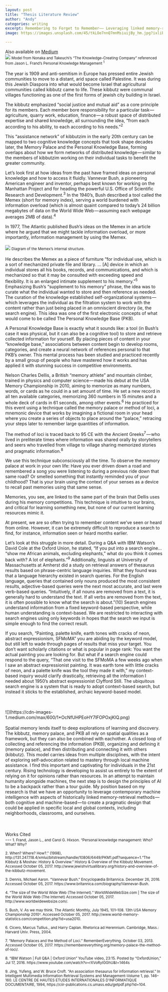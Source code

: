 ```yaml
---
layout: post
title: "Thesis Literature Review"
author: "Andy"
categories: writing
excerpt: Remembering to Forget to Remember—— Leveraging linked memory-retrieval systems, both cognitive and machine-based, to enhance pragmatic learning.
image: https://images.unsplash.com/45/tkLOe7nnQ7mnMsiuijBy_hm.jpg?ixlib=rb-1.2.1&ixid=eyJhcHBfaWQiOjEyMDd9&auto=format&fit=crop&w=1353&q=80

---
```

Also available on [Medium](https://medium.com/cca-interaction-design-thesis/remembering-to-forget-to-remember-92122383e57)
<br>
![](https://sites.google.com/site/teacherknowledgeexchange/_/rsrc/1472845347886/km-to-promote-learning/strategies-and-models/seci-model-for-knowledge-creation/Picture1.jpg)
<small> Model from Nonaka and Takeuchi’s “The Knowledge-Creating Company” referenced from Jason L. Frand’s Personal Knowledge Management <sup>1</sup> </small>
<br>
<br>
The year is 1909 and anti-semitism in Europe has pressed entire Jewish communities to move to a distant, arid space called Palestine. It was during this Jewish Diaspora into what would become Israel that agricultural communities called kibbutz came to life. These kibbutz were communal villages functioning as one of the first forms of jewish city building in Israel.

The kibbutz emphasized “social justice and mutual aid” as a core principle for its members. Each member bore responsibility for a particular task — agriculture, quarry work, education, finance — a robust space of distributed expertise and shared knowledge, all surrounding the idea, “from each according to his ability, to each according to his needs.”<sup>2</sup>

This “assistance network” of kibbutzim in the early 20th century can be mapped to two cognitive knowledge concepts that took shape decades later, the Memory Palace and the Personal Knowledge Base, forming overlaps about how we form networks of distributed knowledge — similar to the members of kibbutzim working on their individual tasks to benefit the greater community.

Let’s look first at how ideas from the past have framed ideas on personal knowledge and how to access it fluidly. Vannevar Bush, a pioneering American engineer and inventor, perhaps best known for working on the Manhattan Project and for heading the powerful U.S. Office of Scientific Research and Development.<sup>3</sup> In the 1940’s, Bush described a tool called the Memex (short for memory index), serving a world burdened with information overload (which is almost quaint compared to today’s 24 billion megabytes of data on the World Wide Web — assuming each webpage averages 2MB of data).<sup>4</sup>

In 1977, The Atlantic published Bush’s ideas on the Memex in an article where he argued that we might tackle information overload, or more importantly, information management by using the Memex.
<br>
<Br>
![](https://www.darpa.mil/DDM_Gallery/Memex-619-316%20-%20Copy.jpg)
<small> Diagram of the Memex’s internal structure. </small>
<br>
<br>
He describes the Memex as a piece of furniture “for individual use, which is a sort of mechanized private file and library. … [A] device in which an individual stores all his books, records, and communications, and which is mechanized so that it may be consulted with exceeding speed and flexibility. It is an enlarged intimate supplement to his memory.”<sup>5</sup> Emphasizing Bush’s “supplement to his memory” phrase, the idea was to curate what the individual wanted to store and then reference as needed. The curation of the knowledge established self-organizational systems — which leverages the individual as the filtration system to work with the content rather than just being placed in an omniscient directory (ie, the search engine). This idea was one of the first electronic concepts of what would come to be called The Personal Knowledge Base (PKB).

A Personal Knowledge Base is exactly what it sounds like: a tool (in Bush’s case it was physical, but it can also be a cognitive tool) to store and retrieve collected information for yourself. By placing pieces of content in your “knowledge base,” associations between content begin to develop rooms, categories, and create a neural network of references personal to that PKB’s owner. This mental process has been studied and practiced recently by a small group of people who have mastered how it works and has applied it with stunning success in competitive environments.

Nelson Charles Dellis, a British “memory athlete” and mountain climber, trained in physics and computer science — made his debut at the USA Memory Championship in 2010, aiming to memorize as many numbers, words, or cards as he could in a set amount of time. He set a new record in all ten available categories, memorizing 360 numbers in 15 minutes and a whole deck of cards in 61 seconds, among other events.<sup>6</sup> He practiced for this event using a technique called the memory palace or method of loci, a mnemonic device that works by imagining a fictional room in your head where you create a series of objects to place around the “palace,” retracing your steps later to remember large quantities of information.

The method of loci is traced back to 95 CE with the Ancient Greeks<sup>7</sup> — who lived in preliterate times where information was shared orally by storytellers and seers who travelled from village to village sharing memorized stories and pragmatic information.<sup>8</sup>

We use this technique subconsciously all the time. To observe the memory palace at work in your own life: Have you ever driven down a road and remembered a song you were listening to during a previous ride down that same road? Or smelled something that instantly reminded you of your childhood? That is your brain using the context of your senses as a device to recall past memories using that same sense.

Memories, you see, are linked to the same part of the brain that Dellis uses during his memory competitions. This technique is intuitive to our brains, and critical for learning something new, but none of our current learning resources mimic it.

At present, we are so often trying to remember content we’ve seen or heard from online. However, it can be extremely difficult to reproduce a search to find, for instance, information seen or heard months earlier.

Let’s look at this struggle in more detail. During a Q&A with IBM Watson’s David Cole at the Oxford Union, he stated, “If you put into a search engine… “show me African animals, excluding elephants,” what do you think it comes back with? A lot of elephants.”<sup>9</sup> Additionally, linguists at University of Massachusetts at Amherst did a study on retrieval answers of thesaurus results based on phrase-centric language inquiries. What they found was that a language hierarchy existed in search queries. For the English language, queries that contained only nouns produced the most consistent results, adjective-based queries were the next most accurate, and last were verb-based queries. “Intuitively, if all nouns are removed from a text, it is generally hard to understand the text. If all verbs are removed from the text, it is often possible to know what the search is about.”(10) Search engines understand information from a fixed keyword-based perspective, while human understanding is context-based. We are restricted to interacting with search engines using only keywords in hopes that the search we input is simple enough to find the correct result.

If you search, “Painting, palette knife, earth tones with cracks of neon, abstract expressionism, SFMoMA” you are abiding by the keyword model, but still left to wade through pages of results that miss your target. You don’t want scholarly citations or what is popular in page rank: You want the actual painting you are looking for. But what if a search engine could respond to the query, “That one visit to the SFMoMA a few weeks ago when I saw an abstract expressionist painting. It was earth tone with little cracks of neon, and a palette knife was the tool they made it with,” my context-based inquiry would clarify drastically, retrieving all the information I needed about 1950’s abstract expressionist Clyfford Still. The ubiquitous search engine is a system that is ready to adopt context-based search, but instead it sticks to the established, archaic keyword-based model.

<br>
<br>
![](https://cdn-images-1.medium.com/max/600/1*OcNfUHPEoHY7lFOPOxjKlQ.png)
<br>
<br>
Spatial memory lends itself to deep explorations of learning and discovery. The kibbutz, memory palace, and PKB all rely on spatial qualities as a framework, but they can also be combined with eachother. A closed loop of collecting and referencing the information (PKB), organizing and defining it (memory palace), and then distributing and connecting it with others (kibbutz). This model carries ideas from multiple disciplines, with the intent of exploring self-advocation related to mastery through local machine assistance. I find this important and captivating for individuals in the 21st century. Rising technology is developing to assist us entirely to the extent of relying on it for opinions rather than resources. In an attempt to maintain humanity alongside machines, the next step is to design the principles of AI to be a backpack rather than a tour guide. My position based on my research is that we have an opportunity to leverage contemporary machine intelligence with aspects of historically linked memory-retrieval methods — both cognitive and machine-based — to create a pragmatic design that could be applied in specific local and global contexts, including neighborhoods, classrooms, and ourselves.

<br>
<br>

<br>
<br>
Works Cited
<Br>
---

<small>
1. Frand, Jason L., and Carol G. Hixson. “Personal knowledge management: Who? What? Why?
<br>
<br>
2. When? Where? How?.” (1998),
http://131.247.118.4/xmlui/bitstream/handle/10806/6449/PKM1.pdf?sequence=1.“The Kibbutz & Moshav: History & Overview.” History & Overview of the Kibbutz Movement. Accessed October 05, 2017. http://www.jewishvirtuallibrary.org/history-and-overview-of-the-kibbutz-movement.
<br>
<br>
3. Dennis, Michael Aaron. “Vannevar Bush.” Encyclopædia Britannica. December 26, 2016. Accessed October 05, 2017. https://www.britannica.com/biography/Vannevar-Bush.
<br>
<br>
4. “The size of the World Wide Web (The Internet).” WorldWideWebSize.com | The size of the World Wide Web (The Internet) Accessed October 05, 2017. http://www.worldwidewebsize.com/.
<br>
<br>
5. Bush, V. As we may think. The Atlantic Monthly, July 1945, 101–108.
13th USA Memory Championship 2010^. Accessed October 05, 2017. http://www.world-memory-statistics.com/competition.php?id=usa2010.
<br>
<br>
6. Cicero, Marcus Tullius., and Harry Caplan. Rhetorica ad Herennium. Cambridge, Mass.: Harvard Univ. Press, 2004.
<br>
<br>
7. “Memory Palaces and the Method of Loci.” RememberEverything. October 03, 2013. Accessed October 05, 2017. https://remembereverything.org/memory-palace-the-method-of-loci/.
<br>
<br>
8. “IBM Watson | Full Q&A | Oxford Union” YouTube video, 23:15. Posted by “OxfordUnion,” Jul 17, 2016. https://www.youtube.com/watch?v=rXVoRyIGGhU&t=1464s
<br>
<br>
9. Jing, Yufeng, and W. Bruce Croft. “An association thesaurus for information retrieval.” In Intelligent Multimedia Information Retrieval Systems and Management-Volume 1, pp. 146–160. LE CENTRE DE HAUTES ETUDES INTERNATIONALES D’INFORMATIQUE DOCUMENTAIRE, 1994, https://ciir-publications.cs.umass.edu/getpdf.php?id=104.
